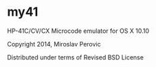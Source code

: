 my41
====

HP-41C/CV/CX Microcode emulator for OS X 10.10

Copyright 2014, Miroslav Perovic

Distributed under terms of Revised BSD License

